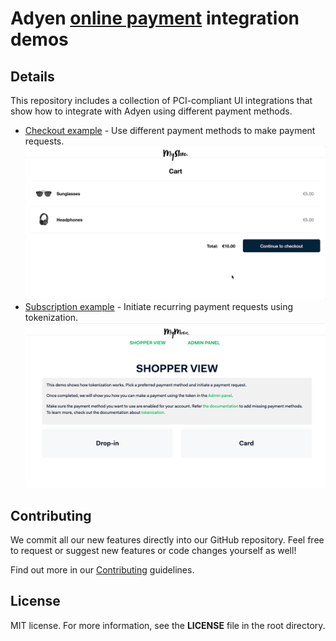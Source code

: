 # Adyen [online payment](https://docs.adyen.com/checkout) integration demos

## Details

This repository includes a collection of PCI-compliant UI integrations that show how to integrate with Adyen using different payment methods.

* [Checkout example](checkout-example) - Use different payment methods to make payment requests.
![Card Checkout Demo](checkout-example/wwwroot/images/cardcheckout.gif)
* [Subscription example](subscription-example) - Initiate recurring payment requests using tokenization.
![Subscription Demo](subscription-example/wwwroot/images/cardsubscription.gif)


## Contributing

We commit all our new features directly into our GitHub repository. Feel free to request or suggest new features or code changes yourself as well!

Find out more in our [Contributing](https://github.com/adyen-examples/.github/blob/main/CONTRIBUTING.md) guidelines.

## License

MIT license. For more information, see the **LICENSE** file in the root directory.
